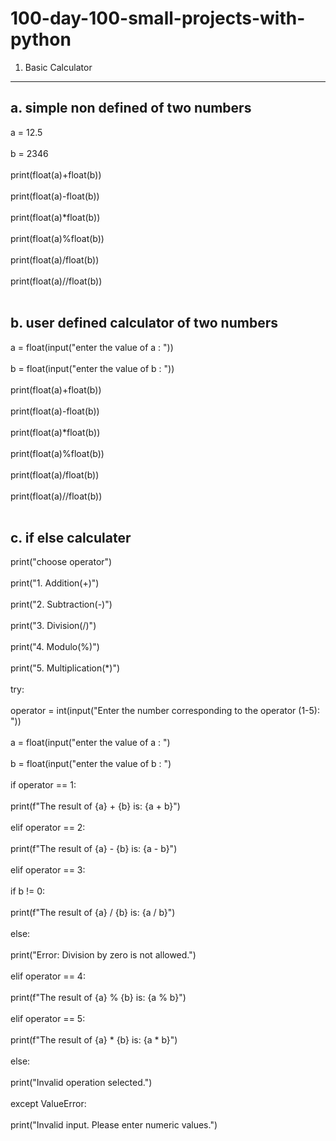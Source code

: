 # 100-day-100-small-projects-with-python

1. Basic Calculator
---------------------   
   
a. simple non defined of two numbers
--------------------------------------
a = 12.5<br><br>
b = 2346<br><br>
print(float(a)+float(b))<br><br>
print(float(a)-float(b))<br><br>
print(float(a)*float(b))<br><br>
print(float(a)%float(b))<br><br>
print(float(a)/float(b))<br><br>
print(float(a)//float(b))<br><br>

b. user defined calculator of two numbers
-------------------------------------------
a = float(input("enter the value of a : "))<br><br>
b = float(input("enter the value of b : "))<br><br>
print(float(a)+float(b))<br><br>
print(float(a)-float(b))<br><br>
print(float(a)*float(b))<br><br>
print(float(a)%float(b))<br><br>
print(float(a)/float(b))<br><br>
print(float(a)//float(b))<br><br>

c. if else calculater
-----------------------
print("choose operator")<br><br>
print("1. Addition(+)")<br><br>
print("2. Subtraction(-)")<br><br>
print("3. Division(/)")<br><br>
print("4. Modulo(%)")<br><br>
print("5. Multiplication(*)")<br><br>
try:<br><br>
operator = int(input("Enter the number corresponding to the operator (1-5): "))<br><br>
a = float(input("enter the value of a : ")<br><br>
b = float(input("enter the value of b : ")<br><br>
if operator == 1:<br><br>
print(f"The result of {a} + {b} is: {a + b}")<br><br>
elif operator == 2:<br><br>
print(f"The result of {a} - {b} is: {a - b}")<br><br>
elif operator == 3:<br><br>
if b != 0:<br><br>
print(f"The result of {a} / {b} is: {a / b}")<br><br>
else:<br><br>
 print("Error: Division by zero is not allowed.")<br><br>
elif operator == 4:<br><br>
print(f"The result of {a} % {b} is: {a % b}")<br><br>
elif operator == 5:<br><br>
print(f"The result of {a} * {b} is: {a * b}")<br><br>
else:<br><br>
print("Invalid operation selected.")<br><br>
except ValueError:<br><br>
print("Invalid input. Please enter numeric values.")<br><br>
